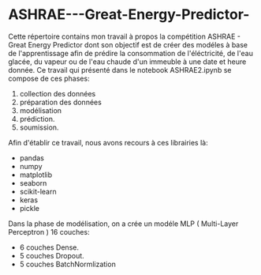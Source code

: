 # ASHRAE---Great-Energy-Predictor-
Cette répertoire contains mon travail à propos la compétition ASHRAE - Great Energy Predictor dont son objectif est de créer des modéles à base de l'apprentissage afin de prédire la consommation de l'éléctricité, de l'eau glacée, du vapeur ou de l'eau chaude d'un immeuble à une date et heure donnée.
Ce travail qui présenté dans le notebook ASHRAE2.ipynb se compose de ces phases:
  1. collection des données
  2. préparation des données
  3. modélisation
  4. prédiction.
  5. soumission.
  
Afin d'établir ce travail, nous avons recours à ces librairies là:
  - pandas
  - numpy
  - matplotlib
  - seaborn
  - scikit-learn
  - keras
  - pickle

Dans la phase de modélisation, on a crée un modéle MLP ( Multi-Layer Perceptron ) 16 couches:
  - 6 couches Dense.
  - 5 couches Dropout.
  - 5 couches BatchNormlization
